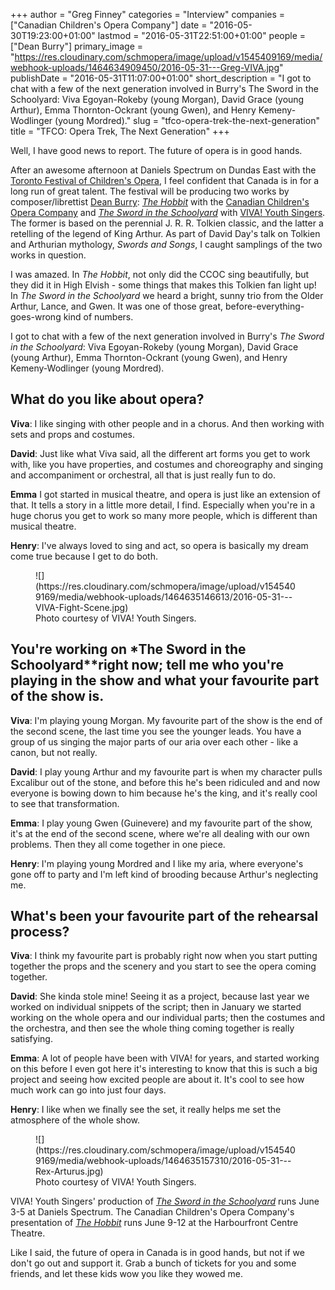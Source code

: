 +++
author = "Greg Finney"
categories = "Interview"
companies = ["Canadian Children's Opera Company"]
date = "2016-05-30T19:23:00+01:00"
lastmod = "2016-05-31T22:51:00+01:00"
people = ["Dean Burry"]
primary_image = "https://res.cloudinary.com/schmopera/image/upload/v1545409169/media/webhook-uploads/1464634909450/2016-05-31---Greg-VIVA.jpg"
publishDate = "2016-05-31T11:07:00+01:00"
short_description = "I got to chat with a few of the next generation involved in Burry&#039;s The Sword in the Schoolyard: Viva Egoyan-Rokeby (young Morgan), David Grace (young Arthur), Emma Thornton-Ockrant (young Gwen), and Henry Kemeny-Wodlinger (young Mordred)."
slug = "tfco-opera-trek-the-next-generation"
title = "TFCO: Opera Trek, The Next Generation"
+++

Well, I have good news to report. The future of opera is in good hands.

After an awesome afternoon at Daniels Spectrum on Dundas East with the [Toronto Festival of Children's Opera](/the-tfco-a-young-peoples-opera-blitz/), I feel confident that Canada is in for a long run of great talent. The festival will be producing two works by composer/librettist [Dean Burry](/scene/people/dean-burry/): [*The Hobbit*](http://www.canadianchildrensopera.com/content/hobbit.html-0) with the [Canadian Children's Opera Company](/scene/companies/canadian-childrens-opera-company/) and [*The Sword in the Schoolyard*](http://www.canadianchildrensopera.com/content/sword-schoolyard.html) with [VIVA! Youth Singers](http://www.vivayouthsingers.com/). The former is based on the perennial J. R. R. Tolkien classic, and the latter a retelling of the legend of King Arthur. As part of David Day's talk on Tolkien and Arthurian mythology, *Swords and Songs*, I caught samplings of the two works in question.

I was amazed. In *The Hobbit*, not only did the CCOC sing beautifully, but they did it in High Elvish - some things that makes this Tolkien fan light up! In *The Sword in the Schoolyard* we heard a bright, sunny trio from the Older Arthur, Lance, and Gwen. It was one of those great, before-everything-goes-wrong kind of numbers.

I got to chat with a few of the next generation involved in Burry's *The Sword in the Schoolyard*: Viva Egoyan-Rokeby (young Morgan), David Grace (young Arthur), Emma Thornton-Ockrant (young Gwen), and Henry Kemeny-Wodlinger (young Mordred).

## What do you like about opera? 

**Viva**: I like singing with other people and in a chorus. And then working with sets and props and costumes. 

**David**: Just like what Viva said, all the different art forms you get to work with, like you have properties, and costumes and choreography and singing and accompaniment or orchestral, all that is just really fun to do. 

**Emma** I got started in musical theatre, and opera is just like an extension of that. It tells a story in a little more detail, I find. Especially when you're in a huge chorus you get to work so many more people, which is different than musical theatre. 

**Henry**: I've always loved to sing and act, so opera is basically my dream come true because I get to do both. 

<figure data-type="image">
![](https://res.cloudinary.com/schmopera/image/upload/v1545409169/media/webhook-uploads/1464635146613/2016-05-31---VIVA-Fight-Scene.jpg)
<figcaption>Photo courtesy of VIVA! Youth Singers.</figcaption>
</figure>

## You're working on *The Sword in the Schoolyard**right now; tell me who you're playing in the show and what your favourite part of the show is. 

**Viva**: I'm playing young Morgan. My favourite part of the show is the end of the second scene, the last time you see the younger leads. You have a group of us singing the major parts of our aria over each other - like a canon, but not really. 

**David**: I play young Arthur and my favourite part is when my character pulls Excalibur out of the stone, and before this he's been ridiculed and and now everyone is bowing down to him because he's the king, and it's really cool to see that transformation. 

**Emma**: I play young Gwen (Guinevere) and my favourite part of the show, it's at the end of the second scene, where we're all dealing with our own problems. Then they all come together in one piece. 

**Henry**: I'm playing young Mordred and I like my aria, where everyone's gone off to party and I'm left kind of brooding because Arthur's neglecting me.

## What's been your favourite part of the rehearsal process? 

**Viva**: I think my favourite part is probably right now when you start putting together the props and the scenery and you start to see the opera coming together. 

**David**: She kinda stole mine! Seeing it as a project, because last year we worked on individual snippets of the script; then in January we started working on the whole opera and our individual parts; then the costumes and the orchestra, and then see the whole thing coming together is really satisfying. 

**Emma**: A lot of people have been with VIVA! for years, and started working on this before I even got here it's interesting to know that this is such a big project and seeing how excited people are about it. It's cool to see how much work can go into just four days. 

**Henry**: I like when we finally see the set, it really helps me set the atmosphere of the whole show.

<figure data-type="image">
![](https://res.cloudinary.com/schmopera/image/upload/v1545409169/media/webhook-uploads/1464635157310/2016-05-31---Rex-Arturus.jpg)
<figcaption>Photo courtesy of VIVA! Youth Singers.</figcaption>
</figure>

VIVA! Youth Singers' production of [*The Sword in the Schoolyard*](http://www.vivayouthsingers.com/tickets/) runs June 3-5 at Daniels Spectrum. The Canadian Children's Opera Company's presentation of [*The Hobbit*](http://www.canadianchildrensopera.com/content/hobbit.html-0) runs June 9-12 at the Harbourfront Centre Theatre. 

Like I said, the future of opera in Canada is in good hands, but not if we don't go out and support it. Grab a bunch of tickets for you and some friends, and let these kids wow you like they wowed me. 

